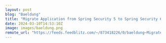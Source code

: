 ```yaml
---
layout: post
blog: "Baeldung"
title: "Migrate Application from Spring Security 5 to Spring Security 6/Spring Boot 3"
date: 2024-03-10T14:53:10Z
image: images/baeldung.png
remote_url: "https://feeds.feedblitz.com/~/873418226/0/baeldung~Migrate-Application-from-Spring-Security-to-Spring-Security-Spring-Boot"
---
```

